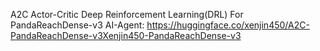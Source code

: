  A2C Actor-Critic Deep Reinforcement Learning(DRL) For PandaReachDense-v3 AI-Agent:
https://huggingface.co/xenjin450/A2C-PandaReachDense-v3Xenjin450-PandaReachDense-v3
